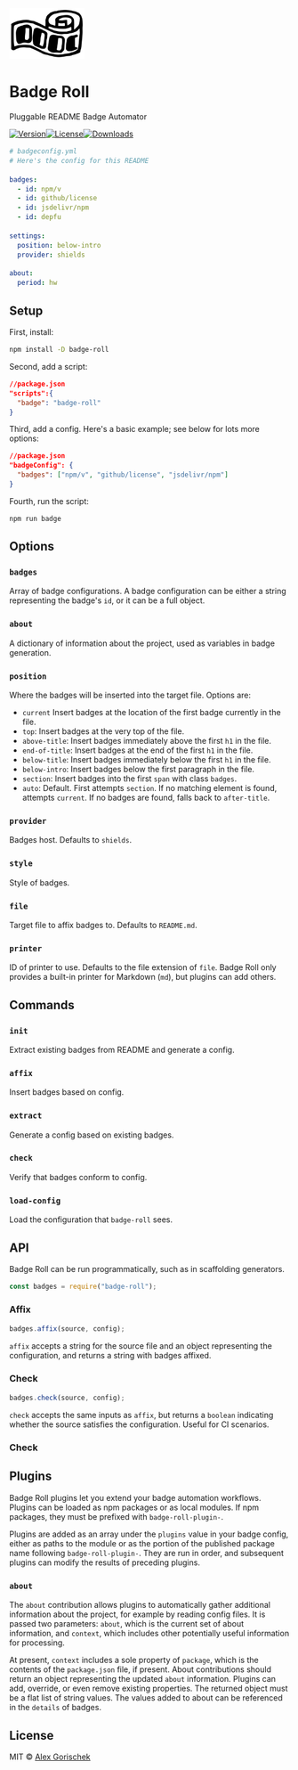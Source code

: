 <img width="135" src="img/logo.svg" alt="Badge Roll logo" />

# Badge Roll

Pluggable README Badge Automator

[![Version](https://img.shields.io/npm/v//badge-roll)](/https://www.npmjs.com/package/badge-roll "Version")[![License](https://img.shields.io/github/license//agorischek/badge-roll)](/https://github.com/agorischek/badge-roll "License")[![Downloads](https://img.shields.io/jsdelivr/npm//hw/badge-roll)](/https://github.com/agorischek/badge-roll "Downloads")

```yml
# badgeconfig.yml
# Here's the config for this README

badges:
  - id: npm/v
  - id: github/license
  - id: jsdelivr/npm
  - id: depfu

settings:
  position: below-intro
  provider: shields

about:
  period: hw
```

## Setup

First, install:

```sh
npm install -D badge-roll
```

Second, add a script:

```json
//package.json
"scripts":{
  "badge": "badge-roll"
}
```

Third, add a config. Here's a basic example; see below for lots more options:

```json
//package.json
"badgeConfig": {
  "badges": ["npm/v", "github/license", "jsdelivr/npm"]
}
```

Fourth, run the script:

```sh
npm run badge
```

## Options

### `badges`

Array of badge configurations. A badge configuration can be either a string representing the badge's `id`, or it can be a full object.

### `about`

A dictionary of information about the project, used as variables in badge generation.

### `position`

Where the badges will be inserted into the target file. Options are:

- `current` Insert badges at the location of the first badge currently in the file.
- `top`: Insert badges at the very top of the file.
- `above-title`: Insert badges immediately above the first `h1` in the file.
- `end-of-title`: Insert badges at the end of the first `h1` in the file.
- `below-title`: Insert badges immediately below the first `h1` in the file.
- `below-intro`: Insert badges below the first paragraph in the file.
- `section`: Insert badges into the first `span` with class `badges`.
- `auto`: Default. First attempts `section`. If no matching element is found, attempts `current`. If no badges are found, falls back to `after-title`.

### `provider`

Badges host. Defaults to `shields`.

### `style`

Style of badges.

### `file`

Target file to affix badges to. Defaults to `README.md`.

### `printer`

ID of printer to use. Defaults to the file extension of `file`. Badge Roll only provides a built-in printer for Markdown (`md`), but plugins can add others.

## Commands

### `init`

Extract existing badges from README and generate a config.

### `affix`

Insert badges based on config.

### `extract`

Generate a config based on existing badges.

### `check`

Verify that badges conform to config.

### `load-config`

Load the configuration that `badge-roll` sees.

## API

Badge Roll can be run programmatically, such as in scaffolding generators.

```js
const badges = require("badge-roll");
```

### Affix

```js
badges.affix(source, config);
```

`affix` accepts a string for the source file and an object representing the configuration, and returns a string with badges affixed.

### Check

```js
badges.check(source, config);
```

`check` accepts the same inputs as `affix`, but returns a `boolean` indicating whether the source satisfies the configuration. Useful for CI scenarios.

### Check

## Plugins

Badge Roll plugins let you extend your badge automation workflows. Plugins can be loaded as npm packages or as local modules. If npm packages, they must be prefixed with `badge-roll-plugin-`.

Plugins are added as an array under the `plugins` value in your badge config, either as paths to the module or as the portion of the published package name following `badge-roll-plugin-`. They are run in order, and subsequent plugins can modify the results of preceding plugins.

### `about`

The `about` contribution allows plugins to automatically gather additional information about the project, for example by reading config files. It is passed two parameters: `about`, which is the current set of about information, and `context`, which includes other potentially useful information for processing.

At present, `context` includes a sole property of `package`, which is the contents of the `package.json` file, if present. About contributions should return an object representing the updated `about` information. Plugins can add, override, or even remove existing properties. The returned object must be a flat list of string values. The values added to about can be referenced in the `details` of badges.

## License

MIT © [Alex Gorischek]()
